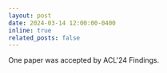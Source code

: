 ```yaml
---
layout: post
date: 2024-03-14 12:00:00-0400
inline: true
related_posts: false
---
```


One paper was accepted by ACL'24 Findings.